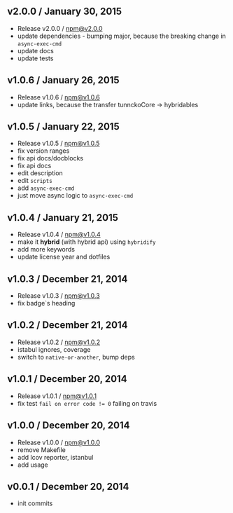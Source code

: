 

## v2.0.0 / January 30, 2015
- Release v2.0.0 / npm@v2.0.0
- update dependencies - bumping major, because the breaking change in `async-exec-cmd`
- update docs
- update tests

## v1.0.6 / January 26, 2015
- Release v1.0.6 / npm@v1.0.6
- update links, because the transfer tunnckoCore -> hybridables

## v1.0.5 / January 22, 2015
- Release v1.0.5 / npm@v1.0.5
- fix version ranges
- fix api docs/docblocks
- fix api docs
- edit description
- edit `scripts`
- add `async-exec-cmd`
- just move async logic to `async-exec-cmd`


## v1.0.4 / January 21, 2015
- Release v1.0.4 / npm@v1.0.4
- make it **hybrid** (with hybrid api) using `hybridify`
- add more keywords
- update license year and dotfiles

## v1.0.3 / December 21, 2014
- Release v1.0.3 / npm@v1.0.3
- fix badge`s heading

## v1.0.2 / December 21, 2014
- Release v1.0.2 / npm@v1.0.2
- istabul ignores, coverage
- switch to `native-or-another`, bump deps

## v1.0.1 / December 20, 2014
- Release v1.0.1 / npm@v1.0.1
- fix test `fail on error code != 0` failing on travis

## v1.0.0 / December 20, 2014
- Release v1.0.0 / npm@v1.0.0
- remove Makefile
- add lcov reporter, istanbul
- add usage

## v0.0.1 / December 20, 2014
- init commits